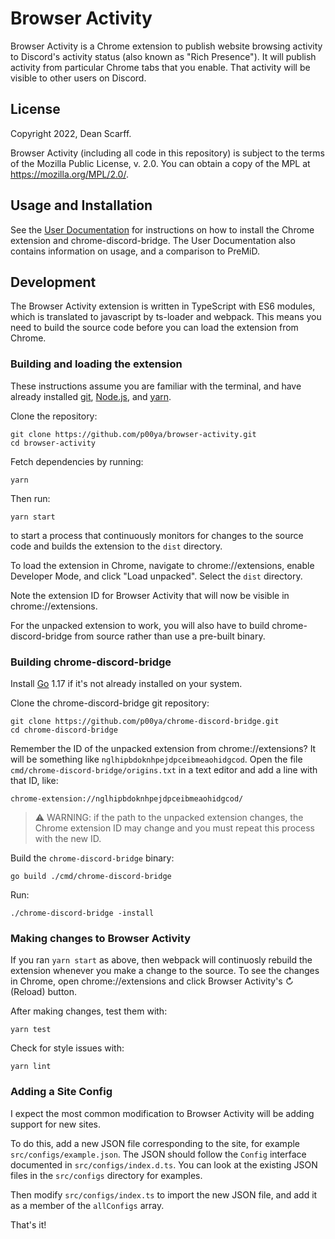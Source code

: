 # Browser Activity

Browser Activity is a Chrome extension to publish website browsing activity to Discord's activity status (also known as "Rich Presence").  It will publish activity from particular Chrome tabs that you enable.  That activity will be visible to other users on Discord.

## License

Copyright 2022, Dean Scarff.

Browser Activity (including all code in this repository) is subject to the terms of the Mozilla Public License, v. 2.0.  You can obtain a copy of the MPL at https://mozilla.org/MPL/2.0/.

## Usage and Installation

See the [User Documentation](https://p00ya.github.io/browser-activity) for instructions on how to install the Chrome extension and chrome-discord-bridge.  The User Documentation also contains information on usage, and a comparison to PreMiD.

## Development

The Browser Activity extension is written in TypeScript with ES6 modules, which is translated to javascript by ts-loader and webpack.  This means you need to build the source code before you can load the extension from Chrome.

### Building and loading the extension

These instructions assume you are familiar with the terminal, and have already installed [git](https://github.com/git-guides/install-git), [Node.js](https://nodejs.org/), and [yarn](https://yarnpkg.com/getting-started/install).

Clone the repository:

    git clone https://github.com/p00ya/browser-activity.git
    cd browser-activity

Fetch dependencies by running:

    yarn

Then run:

    yarn start

to start a process that continuously monitors for changes to the source code and builds the extension to the `dist` directory.

To load the extension in Chrome, navigate to chrome://extensions, enable Developer Mode, and click "Load unpacked".  Select the `dist` directory.

Note the extension ID for Browser Activity that will now be visible in chrome://extensions.

For the unpacked extension to work, you will also have to build chrome-discord-bridge from source rather than use a pre-built binary.

### Building chrome-discord-bridge

Install [Go](https://go.dev/dl/) 1.17 if it's not already installed on your system.

Clone the chrome-discord-bridge git repository:

    git clone https://github.com/p00ya/chrome-discord-bridge.git
    cd chrome-discord-bridge

Remember the ID of the unpacked extension from chrome://extensions?  It will be something like `nglhipbdoknhpejdpceibmeaohidgcod`.  Open the file `cmd/chrome-discord-bridge/origins.txt` in a text editor and add a line with that ID, like:

    chrome-extension://nglhipbdoknhpejdpceibmeaohidgcod/


> :warning: WARNING: if the path to the unpacked extension changes, the Chrome extension ID may change and you must repeat this process with the new ID.

Build the `chrome-discord-bridge` binary:

    go build ./cmd/chrome-discord-bridge

Run:

    ./chrome-discord-bridge -install

### Making changes to Browser Activity

If you ran `yarn start` as above, then webpack will continuosly rebuild the extension whenever you make a change to the source.  To see the changes in Chrome, open chrome://extensions and click Browser Activity's ↻ (Reload) button.

After making changes, test them with:

    yarn test

Check for style issues with:

    yarn lint

### Adding a Site Config

I expect the most common modification to Browser Activity will be adding support for new sites.

To do this, add a new JSON file corresponding to the site, for example `src/configs/example.json`.  The JSON should follow the `Config` interface documented in `src/configs/index.d.ts`.  You can look at the existing JSON files in the `src/configs` directory for examples.

Then modify `src/configs/index.ts` to import the new JSON file, and add it as a member of the `allConfigs` array.

That's it!

